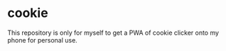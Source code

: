 # cookie
This repository is only for myself to get a PWA of cookie clicker onto my phone for personal use.
